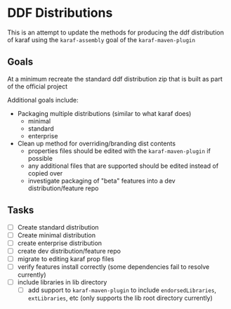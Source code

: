 # DDF Distributions

This is an attempt to update the methods for producing the ddf distribution of
karaf using the `karaf-assembly` goal of the `karaf-maven-plugin`

## Goals

At a minimum recreate the standard ddf distribution zip that is built as part of the official project

Additional goals include:

* Packaging multiple distributions (similar to what karaf does)
  * minimal
  * standard
  * enterprise
* Clean up method for overriding/branding dist contents
  * properties files should be edited with the `karaf-maven-plugin` if possible
  * any additional files that are supported should be edited instead of copied over
  * investigate packaging of "beta" features into a dev distribution/feature repo


## Tasks

- [ ] Create standard distribution
- [ ] Create minimal distribution
- [ ] create enterprise distribution
- [ ] create dev distribution/feature repo
- [ ] migrate to editing karaf prop files
- [ ] verify features install correctly (some dependencies fail to resolve currently)
- [ ] include libraries in lib directory
  - [ ] add support to `karaf-maven-plugin` to include `endorsedLibraries`, `extLibraries`, etc (only supports the lib root directory currently)
